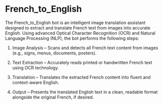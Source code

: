 # French_to_English
The French_to_English bot is an intelligent image translation assistant designed to extract and translate French text from images into accurate English. Using advanced Optical Character Recognition (OCR) and Natural Language Processing (NLP), the bot performs the following steps:

1. Image Analysis – Scans and detects all French text content from images (e.g., signs, menus, documents, posters).

2. Text Extraction – Accurately reads printed or handwritten French text using OCR technology.

3. Translation – Translates the extracted French content into fluent and context-aware English.

4. Output – Presents the translated English text in a clean, readable format alongside the original French, if desired.

